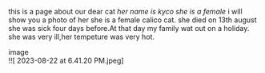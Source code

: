 this is a page about our dear cat 
_her name is kyco she is a female_
i will show you a photo of her
she is a female calico cat.
she died on 13th august
she was sick four days before.At that day my family wat out on a holiday.
she was very ill,her tempeture was very hot.
                                                                                                                                                                                                                            
 image                                                                      
!![ 2023-08-22 at 6.41.20 PM.jpeg]
